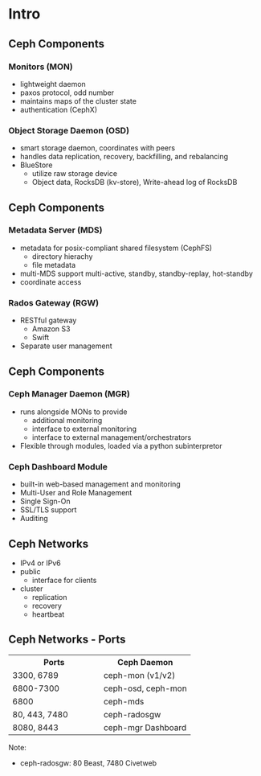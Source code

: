 <!-- .slide: data-state="section-break" id="section-break-2" data-timing="10s" data-background-image="images/susecon_background_full.svg" data-background-size="auto 100%" -->
# Intro


<!-- .slide: data-state="normal" id="intro-1" data-timing="20s" data-menu-title="Ceph Overview" data-background-image="images/ceph-stack_susecon.svg" data-background-size="auto 100%" -->


<!-- .slide: data-state="normal" id="intro-2" data-timing="20s" data-menu-titlei="Ceph Components" data-background-image="images/susecon_background_full.svg" data-background-size="auto 100%" -->
## Ceph Components

### Monitors (MON) <!-- .element: class="fragment" data-fragment-index="0" -->
* lightweight daemon <!-- .element: class="fragment" data-fragment-index="1" -->
* paxos protocol, odd number <!-- .element: class="fragment" data-fragment-index="1" -->
* maintains maps of the cluster state <!-- .element: class="fragment" data-fragment-index="1" -->
* authentication (CephX) <!-- .element: class="fragment" data-fragment-index="1" -->

### Object Storage Daemon (OSD) <!-- .element: class="fragment" data-fragment-index="2" -->
* smart storage daemon, coordinates with peers <!-- .element: class="fragment" data-fragment-index="3" -->
* handles data replication, recovery, backfilling, and rebalancing <!-- .element: class="fragment" data-fragment-index="3" -->
* BlueStore <!-- .element: class="fragment" data-fragment-index="4" -->
  * utilize raw storage device <!-- .element: class="fragment" data-fragment-index="5" -->
  * Object data, RocksDB (kv-store), Write-ahead log of RocksDB <!-- .element: class="fragment" data-fragment-index="5" -->


<!-- .slide: data-state="normal" id="intro-3" data-timing="20s" data-menu-title="Ceph Components" data-background-image="images/susecon_background_full.svg" data-background-size="auto 100%" -->
## Ceph Components

### Metadata Server (MDS) <!-- .element: class="fragment" data-fragment-index="0" -->
* metadata for posix-compliant shared filesystem (CephFS) <!-- .element: class="fragment" data-fragment-index="1" -->
  * directory hierachy <!-- .element: class="fragment" data-fragment-index="1" -->
  * file metadata <!-- .element: class="fragment" data-fragment-index="1" -->
* multi-MDS support multi-active, standby, standby-replay, hot-standby <!-- .element: class="fragment" data-fragment-index="2" -->
* coordinate access <!-- .element: class="fragment" data-fragment-index="2" -->

### Rados Gateway (RGW) <!-- .element: class="fragment" data-fragment-index="3" -->
* RESTful gateway <!-- .element: class="fragment" data-fragment-index="4" -->
  * Amazon S3 <!-- .element: class="fragment" data-fragment-index="4" -->
  * Swift <!-- .element: class="fragment" data-fragment-index="4" -->
* Separate user management <!-- .element: class="fragment" data-fragment-index="5" -->


<!-- .slide: data-state="normal" id="intro-4" data-timing="20s" data-menu-title="Ceph Components" data-background-image="images/susecon_background_full.svg" data-background-size="auto 100%" -->
## Ceph Components

### Ceph Manager Daemon (MGR) <!-- .element: class="fragment" data-fragment-index="0" -->
* runs alongside MONs to provide <!-- .element: class="fragment" data-fragment-index="1" -->
  * additional monitoring <!-- .element: class="fragment" data-fragment-index="2" -->
  * interface to external monitoring <!-- .element: class="fragment" data-fragment-index="2" -->
  * interface to external management/orchestrators <!-- .element: class="fragment" data-fragment-index="2" -->
* Flexible through modules, loaded via a python subinterpretor <!-- .element: class="fragment" data-fragment-index="3" -->

### Ceph Dashboard Module  <!-- .element: class="fragment" data-fragment-index="4" -->
* built-in web-based management and monitoring <!-- .element: class="fragment" data-fragment-index="5" -->
* Multi-User and Role Management <!-- .element: class="fragment" data-fragment-index="5" -->
* Single Sign-On <!-- .element: class="fragment" data-fragment-index="5" -->
* SSL/TLS support <!-- .element: class="fragment" data-fragment-index="5" -->
* Auditing <!-- .element: class="fragment" data-fragment-index="5" -->


<!-- .slide: data-state="normal" id="intro-5" data-timing="20s" data-menu-title="Ceph Networks" data-background-image="images/susecon_background_full.svg" data-background-size="auto 100%" -->
## Ceph Networks

* IPv4 or IPv6 <!-- .element: class="fragment" data-fragment-index="0" -->
* public <!-- .element: class="fragment" data-fragment-index="1" -->
  * interface for clients <!-- .element: class="fragment" data-fragment-index="1" -->
* cluster <!-- .element: class="fragment" data-fragment-index="2" -->
  * replication <!-- .element: class="fragment" data-fragment-index="3" -->
  * recovery <!-- .element: class="fragment" data-fragment-index="4" -->
  * heartbeat <!-- .element: class="fragment" data-fragment-index="5" -->


<!-- .slide: data-state="normal" id="intro-6" data-timing="20s" data-menu-title="Ceph Networks - Ports" data-background-image="images/susecon_background_full.svg" data-background-size="auto 100%" -->
## Ceph Networks - Ports

<table align="center">
<tr>
    <th>Ports</th>
    <th>Ceph Daemon</th>
</tr>
<tr>
    <td width="50%">3300, 6789</td>
    <td width="50%">ceph-mon (v1/v2)</td>
</tr>
<tr>
    <td>6800-7300</td>
    <td>ceph-osd, ceph-mon</td>
</tr>
<tr>
    <td>6800</td>
    <td>ceph-mds</td>
</tr>
<tr>
    <td>80, 443, 7480</td>
    <td>ceph-radosgw</td>
</tr>
<tr>
    <td>8080, 8443</td>
    <td>ceph-mgr Dashboard</td>
</tr>
</table>

Note: 
- ceph-radosgw: 80 Beast, 7480 Civetweb

